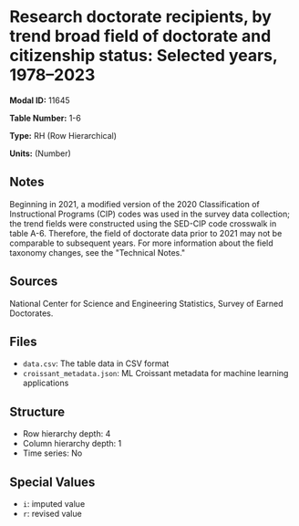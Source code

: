 # Research doctorate recipients, by trend broad field of doctorate and citizenship status: Selected years, 1978&#8211;2023

**Modal ID:** 11645

**Table Number:** 1-6

**Type:** RH (Row Hierarchical)

**Units:** (Number)

## Notes

Beginning in 2021, a modified version of the 2020 Classification of Instructional Programs (CIP) codes was used in the survey data collection; the trend fields were constructed using the SED-CIP code crosswalk in table A-6. Therefore, the field of doctorate data prior to 2021 may not be comparable to subsequent years. For more information about the field taxonomy changes, see the "Technical Notes."

## Sources

National Center for Science and Engineering Statistics, Survey of Earned Doctorates.

## Files

- `data.csv`: The table data in CSV format
- `croissant_metadata.json`: ML Croissant metadata for machine learning applications

## Structure

- Row hierarchy depth: 4
- Column hierarchy depth: 1
- Time series: No

## Special Values

- `i`: imputed value
- `r`: revised value
